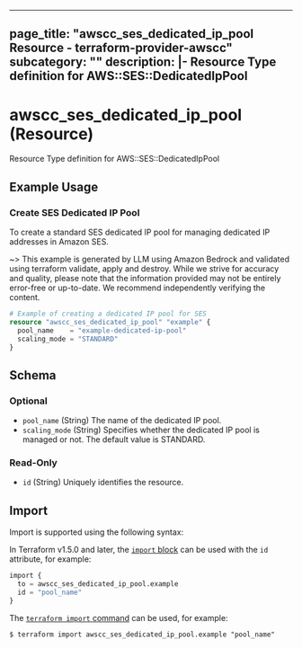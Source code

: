 
---
page_title: "awscc_ses_dedicated_ip_pool Resource - terraform-provider-awscc"
subcategory: ""
description: |-
  Resource Type definition for AWS::SES::DedicatedIpPool
---

# awscc_ses_dedicated_ip_pool (Resource)

Resource Type definition for AWS::SES::DedicatedIpPool

## Example Usage

### Create SES Dedicated IP Pool

To create a standard SES dedicated IP pool for managing dedicated IP addresses in Amazon SES.

~> This example is generated by LLM using Amazon Bedrock and validated using terraform validate, apply and destroy. While we strive for accuracy and quality, please note that the information provided may not be entirely error-free or up-to-date. We recommend independently verifying the content.

```terraform
# Example of creating a dedicated IP pool for SES
resource "awscc_ses_dedicated_ip_pool" "example" {
  pool_name    = "example-dedicated-ip-pool"
  scaling_mode = "STANDARD"
}
```

<!-- schema generated by tfplugindocs -->
## Schema

### Optional

- `pool_name` (String) The name of the dedicated IP pool.
- `scaling_mode` (String) Specifies whether the dedicated IP pool is managed or not. The default value is STANDARD.

### Read-Only

- `id` (String) Uniquely identifies the resource.

## Import

Import is supported using the following syntax:

In Terraform v1.5.0 and later, the [`import` block](https://developer.hashicorp.com/terraform/language/import) can be used with the `id` attribute, for example:

```terraform
import {
  to = awscc_ses_dedicated_ip_pool.example
  id = "pool_name"
}
```

The [`terraform import` command](https://developer.hashicorp.com/terraform/cli/commands/import) can be used, for example:

```shell
$ terraform import awscc_ses_dedicated_ip_pool.example "pool_name"
```
